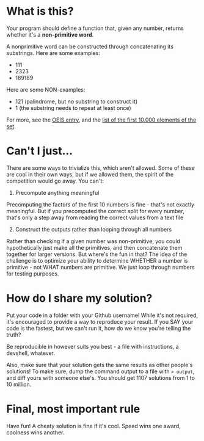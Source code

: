 # What is this?

Your program should define a function that, given any number, returns whether
it's a **non-primitive word**.

A nonprimitive word can be constructed through concatenating its substrings.
Here are some examples:

- 111
- 2323
- 189189

Here are some NON-examples:
- 121 (palindrome, but no substring to construct it)
- 1 (the substring needs to repeat at least once)

For more, see the [OEIS entry](https://oeis.org/A239019), and the [list of the
first 10,000 elements of the set](https://oeis.org/A239019/b239019.txt).

# Can't I just...

There are some ways to trivialize this, which aren't allowed. Some of these are
cool in their own ways, but if we allowed them, the spirit of the competition
would go away. You can't:

1. Precompute anything meaningful

Precomputing the factors of the first 10 numbers is fine - that's not exactly
meaningful. But if you precomputed the correct split for every number, that's
only a step away from reading the correct values from a text file

2. Construct the outputs rather than looping through all numbers

Rather than checking if a given number was non-primitive, you could
hypothetically just make all the primitives, and then concatenate them together
for larger versions. But where's the fun in that? The idea of the challenge is
to optimize your ability to determine WHETHER a number is primitive - not WHAT
numbers are primitive. We just loop through numbers for testing purposes.

# How do I share my solution?

Put your code in a folder with your Github username! While it's not required,
it's encouraged to provide a way to reproduce your result. If you SAY your code
is the fastest, but we can't run it, how do we know you're telling the truth?

Be reproducible in however suits you best - a file with instructions, a
devshell, whatever.

Also, make sure that your solution gets the same results as other people's
solutions! To make sure, dump the command output to a file with `> output`, and
diff yours with someone else's. You should get 1107 solutions from 1 to 10
million.


# Final, most important rule

Have fun! A cheaty solution is fine if it's cool. Speed wins one award, coolness
wins another.
